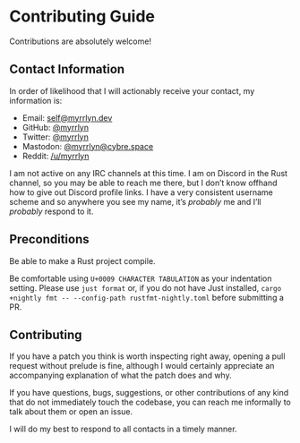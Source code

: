 # Contributing Guide

Contributions are absolutely welcome!

## Contact Information

In order of likelihood that I will actionably receive your contact, my
information is:

- Email: [self@myrrlyn.dev](mailto:self@myrrlyn.dev)
- GitHub: [@myrrlyn](//github.com/myrrlyn)
- Twitter: [@myrrlyn](//twitter.com/myrrlyn)
- Mastodon: [@myrrlyn@cybre.space](//cybre.space/myrrlyn)
- Reddit: [/u/myrrlyn](//reddit.com/u/myrrlyn)

I am not active on any IRC channels at this time. I am on Discord in the Rust
channel, so you may be able to reach me there, but I don’t know offhand how to
give out Discord profile links. I have a very consistent username scheme and so
anywhere you see my name, it’s *probably* me and I’ll *probably* respond to it.

## Preconditions

Be able to make a Rust project compile.

Be comfortable using `U+0009 CHARACTER TABULATION` as your indentation setting.
Please use `just format` or, if you do not have Just installed,
`cargo +nightly fmt -- --config-path rustfmt-nightly.toml` before submitting a
PR.

## Contributing

If you have a patch you think is worth inspecting right away, opening a pull
request without prelude is fine, although I would certainly appreciate an
accompanying explanation of what the patch does and why.

If you have questions, bugs, suggestions, or other contributions of any kind
that do not immediately touch the codebase, you can reach me informally to talk
about them or open an issue.

I will do my best to respond to all contacts in a timely manner.
